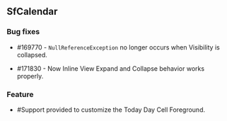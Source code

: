 ## SfCalendar

### Bug fixes


* \#169770 - `NullReferenceException` no longer occurs when Visibility is collapsed.

* \#171830 - Now Inline View Expand and Collapse behavior works properly.


### Feature


* \#Support provided to customize the Today Day Cell Foreground.